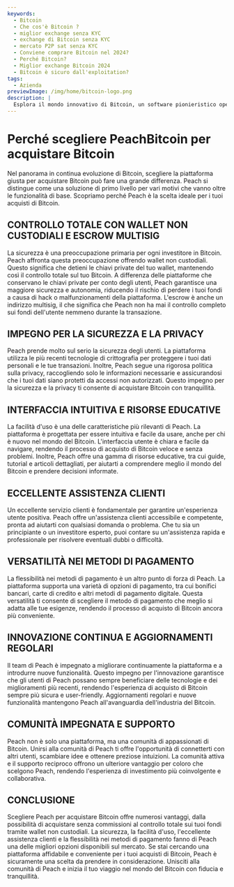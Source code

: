 ```yaml
---
keywords:
  - Bitcoin
  - Che cos'è Bitcoin ?
  - miglior exchange senza KYC
  - exchange di Bitcoin senza KYC
  - mercato P2P sat senza KYC
  - Conviene comprare Bitcoin nel 2024?
  - Perché Bitcoin?
  - Miglior exchange Bitcoin 2024
  - Bitcoin è sicuro dall'exploitation?
tags:
  - Azienda
previewImage: /img/home/bitcoin-logo.png
description: |
  Esplora il mondo innovativo di Bitcoin, un software pionieristico open-source che facilita una valuta digitale e decentralizzata attraverso una rete globale.
---
```


# Perché scegliere PeachBitcoin per acquistare Bitcoin

Nel panorama in continua evoluzione di Bitcoin, scegliere la piattaforma giusta per acquistare Bitcoin può fare una grande differenza. Peach si distingue come una soluzione di primo livello per vari motivi che vanno oltre le funzionalità di base. Scopriamo perché Peach è la scelta ideale per i tuoi acquisti di Bitcoin.

## CONTROLLO TOTALE CON WALLET NON CUSTODIALI E ESCROW MULTISIG

La sicurezza è una preoccupazione primaria per ogni investitore in Bitcoin. Peach affronta questa preoccupazione offrendo wallet non custodiali. Questo significa che detieni le chiavi private del tuo wallet, mantenendo così il controllo totale sul tuo Bitcoin. A differenza delle piattaforme che conservano le chiavi private per conto degli utenti, Peach garantisce una maggiore sicurezza e autonomia, riducendo il rischio di perdere i tuoi fondi a causa di hack o malfunzionamenti della piattaforma. L'escrow è anche un indirizzo multisig, il che significa che Peach non ha mai il controllo completo sui fondi dell'utente nemmeno durante la transazione.

## IMPEGNO PER LA SICUREZZA E LA PRIVACY

Peach prende molto sul serio la sicurezza degli utenti. La piattaforma utilizza le più recenti tecnologie di crittografia per proteggere i tuoi dati personali e le tue transazioni. Inoltre, Peach segue una rigorosa politica sulla privacy, raccogliendo solo le informazioni necessarie e assicurandosi che i tuoi dati siano protetti da accessi non autorizzati. Questo impegno per la sicurezza e la privacy ti consente di acquistare Bitcoin con tranquillità.

## INTERFACCIA INTUITIVA E RISORSE EDUCATIVE

La facilità d'uso è una delle caratteristiche più rilevanti di Peach. La piattaforma è progettata per essere intuitiva e facile da usare, anche per chi è nuovo nel mondo del Bitcoin. L'interfaccia utente è chiara e facile da navigare, rendendo il processo di acquisto di Bitcoin veloce e senza problemi. Inoltre, Peach offre una gamma di risorse educative, tra cui guide, tutorial e articoli dettagliati, per aiutarti a comprendere meglio il mondo del Bitcoin e prendere decisioni informate.

## ECCELLENTE ASSISTENZA CLIENTI

Un eccellente servizio clienti è fondamentale per garantire un'esperienza utente positiva. Peach offre un'assistenza clienti accessibile e competente, pronta ad aiutarti con qualsiasi domanda o problema. Che tu sia un principiante o un investitore esperto, puoi contare su un'assistenza rapida e professionale per risolvere eventuali dubbi o difficoltà.

## VERSATILITÀ NEI METODI DI PAGAMENTO

La flessibilità nei metodi di pagamento è un altro punto di forza di Peach. La piattaforma supporta una varietà di opzioni di pagamento, tra cui bonifici bancari, carte di credito e altri metodi di pagamento digitale. Questa versatilità ti consente di scegliere il metodo di pagamento che meglio si adatta alle tue esigenze, rendendo il processo di acquisto di Bitcoin ancora più conveniente.

## INNOVAZIONE CONTINUA E AGGIORNAMENTI REGOLARI

Il team di Peach è impegnato a migliorare continuamente la piattaforma e a introdurre nuove funzionalità. Questo impegno per l'innovazione garantisce che gli utenti di Peach possano sempre beneficiare delle tecnologie e dei miglioramenti più recenti, rendendo l'esperienza di acquisto di Bitcoin sempre più sicura e user-friendly. Aggiornamenti regolari e nuove funzionalità mantengono Peach all'avanguardia dell'industria del Bitcoin.

## COMUNITÀ IMPEGNATA E SUPPORTO

Peach non è solo una piattaforma, ma una comunità di appassionati di Bitcoin. Unirsi alla comunità di Peach ti offre l'opportunità di connetterti con altri utenti, scambiare idee e ottenere preziose intuizioni. La comunità attiva e il supporto reciproco offrono un ulteriore vantaggio per coloro che scelgono Peach, rendendo l'esperienza di investimento più coinvolgente e collaborativa.

## CONCLUSIONE

Scegliere Peach per acquistare Bitcoin offre numerosi vantaggi, dalla possibilità di acquistare senza commissioni al controllo totale sui tuoi fondi tramite wallet non custodiali. La sicurezza, la facilità d'uso, l'eccellente assistenza clienti e la flessibilità nei metodi di pagamento fanno di Peach una delle migliori opzioni disponibili sul mercato. Se stai cercando una piattaforma affidabile e conveniente per i tuoi acquisti di Bitcoin, Peach è sicuramente una scelta da prendere in considerazione. Unisciti alla comunità di Peach e inizia il tuo viaggio nel mondo del Bitcoin con fiducia e tranquillità.